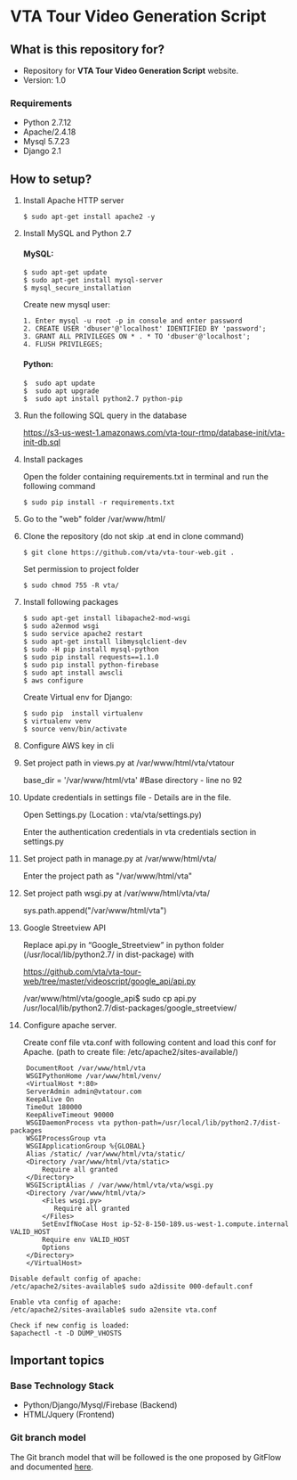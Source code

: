 # VTA Tour Video Generation Script #

## What is this repository for? ##

* Repository for **VTA Tour Video Generation Script** website.
* Version: 1.0

### Requirements ###
* Python 2.7.12
* Apache/2.4.18
* Mysql 5.7.23
* Django 2.1

## How to setup? ##

1.  Install Apache HTTP server

		$ sudo apt-get install apache2 -y

2.  Install MySQL and Python 2.7
    
     #### MySQL: ####
		$ sudo apt-get update
		$ sudo apt-get install mysql-server
		$ mysql_secure_installation

    Create new mysql user:

		1. Enter mysql -u root -p in console and enter password
		2. CREATE USER 'dbuser'@'localhost' IDENTIFIED BY 'password';
		3. GRANT ALL PRIVILEGES ON * . * TO 'dbuser'@'localhost';
		4. FLUSH PRIVILEGES;

 
     #### Python: ####
        
	
		$  sudo apt update
		$  sudo apt upgrade
		$  sudo apt install python2.7 python-pip


3.  Run the following SQL query in the database

      https://s3-us-west-1.amazonaws.com/vta-tour-rtmp/database-init/vta-init-db.sql

4.  Install packages

      Open the folder containing requirements.txt in terminal and run the following   command

		$ sudo pip install -r requirements.txt

5.  Go to the "web" folder /var/www/html/

6.  Clone the repository (do not skip .at end in clone command)
		
		$ git clone https://github.com/vta/vta-tour-web.git .

    Set permission to project folder

		$ sudo chmod 755 -R vta/

7.  Install following packages

		$ sudo apt-get install libapache2-mod-wsgi
		$ sudo a2enmod wsgi
		$ sudo service apache2 restart
		$ sudo apt-get install libmysqlclient-dev
		$ sudo -H pip install mysql-python
		$ sudo pip install requests==1.1.0
		$ sudo pip install python-firebase
		$ sudo apt install awscli
		$ aws configure
   
    Create Virtual env for Django:

		$ sudo pip  install virtualenv
		$ virtualenv venv
		$ source venv/bin/activate

8.  Configure AWS key in cli

9.  Set project path in views.py at /var/www/html/vta/vtatour
    
	base_dir = '/var/www/html/vta' #Base directory - line no 92

10.  Update credentials in settings file - Details are in the file.

      Open Settings.py (Location : vta/vta/settings.py)

      Enter the authentication credentials in vta credentials section in settings.py

11.  Set project path in manage.py at /var/www/html/vta/

       Enter the project path as "/var/www/html/vta"

12. Set project path wsgi.py at /var/www/html/vta/vta/

    sys.path.append("/var/www/html/vta")

13. Google Streetview API

      Replace api.py in “Google_Streetview” in python folder (/usr/local/lib/python2.7/ in dist-package) with

      https://github.com/vta/vta-tour-web/tree/master/videoscript/google_api/api.py

      /var/www/html/vta/google_api$ sudo cp api.py /usr/local/lib/python2.7/dist-packages/google_streetview/

14. Configure apache server.

      Create conf file vta.conf with following content and load this conf for Apache. (path to create file: /etc/apache2/sites-available/)

		
```
	DocumentRoot /var/www/html/vta
	WSGIPythonHome /var/www/html/venv/
	<VirtualHost *:80>
	ServerAdmin admin@vtatour.com
	KeepAlive On
	TimeOut 180000
	KeepAliveTimeout 90000
	WSGIDaemonProcess vta python-path=/usr/local/lib/python2.7/dist-packages
	WSGIProcessGroup vta
	WSGIApplicationGroup %{GLOBAL}
	Alias /static/ /var/www/html/vta/static/
	<Directory /var/www/html/vta/static>
	    Require all granted
	</Directory>
	WSGIScriptAlias / /var/www/html/vta/vta/wsgi.py
	<Directory /var/www/html/vta/>
	    <Files wsgi.py>
	       Require all granted
	    </Files>
	    SetEnvIfNoCase Host ip-52-8-150-189.us-west-1.compute.internal VALID_HOST
	    Require env VALID_HOST
	    Options
	</Directory>
	</VirtualHost>

```
	Disable default config of apache:
	/etc/apache2/sites-available$ sudo a2dissite 000-default.conf

	Enable vta config of apache:
	/etc/apache2/sites-available$ sudo a2ensite vta.conf

	Check if new config is loaded:
	$apachectl -t -D DUMP_VHOSTS

## Important topics ##

### Base Technology Stack ###
* Python/Django/Mysql/Firebase (Backend)
* HTML/Jquery (Frontend)

### Git branch model ###
The Git branch model that will be followed is the one proposed by GitFlow and documented [here](http://nvie.com/posts/a-successful-git-branching-model/).
